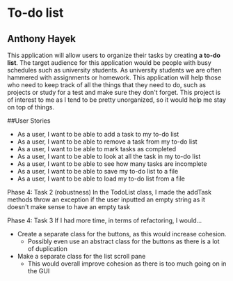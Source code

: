 # To-do list

## Anthony Hayek


This application will allow users to organize their tasks by creating **a to-do list**. The target audience for this 
application would be people with busy schedules such as university students. As university students we are often
hammered with assignments or homework. This application will help those who need to keep track of all the things 
that they need to do, such as projects or study for a test and make sure they don't forget. This project is of interest 
to me as I tend to be pretty unorganized, so it would help me stay on top of things. 

##User Stories

* As a user, I want to be able to add a task to my to-do list
* As a user, I want to be able to remove a task from my to-do list
* As a user, I want to be able to mark tasks as completed
* As a user, I want to be able to look at all the task in my to-do list
* As a user, I want to be able to see how many tasks are incomplete
* As a user, I want to be able to save my to-do list to a file
* As a user, I want to be able to load my to-do list from a file


Phase 4: Task 2
(robustness)
In the TodoList class, I made the addTask methods throw an exception if the user inputted an empty
string as it doesn't make sense to have an empty task

Phase 4: Task 3
If I had more time, in terms of refactoring, I would...
* Create a separate class for the buttons, as this would increase cohesion.
    *   Possibly even use an abstract class for the buttons as there is a lot of duplication
* Make a separate class for the list scroll pane 
    *  This would overall improve cohesion as there is too much going on in the GUI




